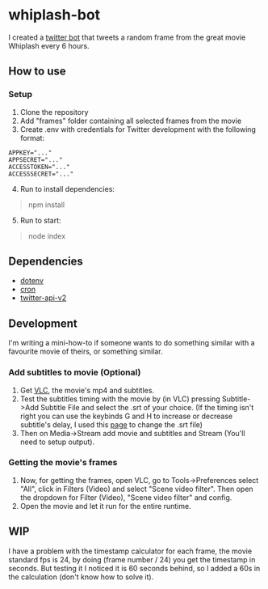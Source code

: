 # whiplash-bot
I created a [twitter bot](https://twitter.com/WhiplashBot) that tweets a random frame from the great movie Whiplash every 6 hours. 

## How to use
### Setup
1. Clone the repository
2. Add "frames" folder containing all selected frames from the movie
3. Create .env with credentials for Twitter development with the following format:
```
APPKEY="..."
APPSECRET="..."
ACCESSTOKEN="..."
ACCESSSECRET="..."
```
4. Run to install dependencies:
> npm install
5. Run to start:
> node index
## Dependencies
- [dotenv](https://www.npmjs.com/package/dotenv)
- [cron](https://www.npmjs.com/package/cron)
- [twitter-api-v2](https://www.npmjs.com/package/twitter-api-v2) 

## Development
I'm writing a mini-how-to if someone wants to do something similar with a favourite movie of theirs, or something similar.
### Add subtitles to movie (Optional)
1. Get [VLC](https://www.videolan.org/), the movie's mp4 and subtitles.
2. Test the subtitles timing with the movie by (in VLC) pressing Subtitle->Add Subtitle File and select the .srt of your choice.
(If the timing isn't right you can use the keybinds G and H to increase or decrease subtitle's delay, I used this [page](https://subshifter.bitsnbites.eu/) to change the .srt file)
3. Then on Media->Stream add movie and subtitles and Stream (You'll need to setup output).

### Getting the movie's frames
1. Now, for getting the frames, open VLC, go to Tools->Preferences select "All", click in Filters (Video) and select "Scene video filter".
Then open the dropdown for Filter (Video), "Scene video filter" and config.
2. Open the movie and let it run for the entire runtime.

## WIP
I have a problem with the timestamp calculator for each frame, the movie standard fps is 24, by doing (frame number / 24) you get the timestamp in seconds. But testing it I noticed it is 60 seconds behind, so I added a 60s in the calculation (don't know how to solve it).
